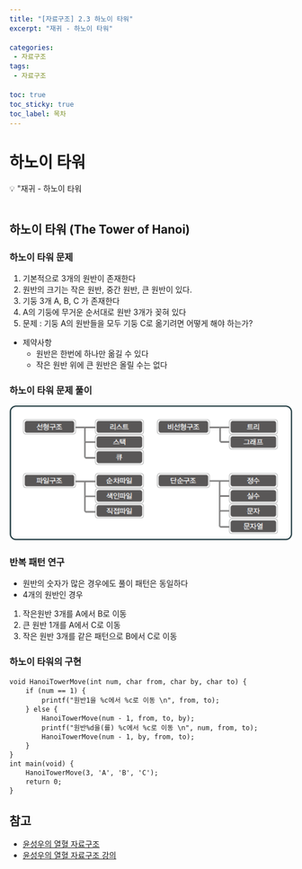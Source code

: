 ```yaml
---
title: "[자료구조] 2.3 하노이 타워" 
excerpt: "재귀 - 하노이 타워"
 
categories:  
 - 자료구조
tags: 
 - 자료구조

toc: true
toc_sticky: true
toc_label: 목차
---
```

# 하노이 타워

<aside>
💡 "재귀  - 하노이 타워
</aside>
<br>

## 하노이 타워 (The Tower of Hanoi)

### 하노이 타워 문제
1. 기본적으로 3개의 원반이 존재한다 
2. 원반의 크기는 작은 원반, 중간 원반, 큰 원반이 있다.
3. 기둥 3개 A, B, C 가 존재한다
4. A의 기둥에 무거운 순서대로 원반 3개가 꽂혀 있다
5. 문제 : 기둥 A의 원반들을 모두 기둥 C로 옮기려면 어떻게 해야 하는가?
- 제약사항
	- 원반은 한번에 하나만 옮길 수 있다
	- 작은 원반 위에 큰 원반은 올릴 수는 없다

### 하노이 타워 문제 풀이
![풀이](/assets/images/posts/date01.png)

### 반복 패턴 연구 
- 원반의 숫자가 많은 경우에도 풀이 패턴은 동일하다
- 4개의 원반인 경우
1. 작은원반 3개를 A에서 B로 이동
2. 큰 원반 1개를 A에서 C로 이동
3. 작은 원반 3개를 같은 패턴으로 B에서 C로 이동

### 하노이 타워의 구현
```
void HanoiTowerMove(int num, char from, char by, char to) {
	if (num == 1) {
		printf("원반1을 %c에서 %c로 이동 \n", from, to);
	} else {
		HanoiTowerMove(num - 1, from, to, by);
		printf("원반%d을(를) %c에서 %c로 이동 \n", num, from, to);
		HanoiTowerMove(num - 1, by, from, to);
	}
}
int main(void) {
	HanoiTowerMove(3, 'A', 'B', 'C');
	return 0;
}
```


## 참고

- [윤성우의 열혈 자료구조](https://book.naver.com/bookdb/book_detail.nhn?bid=6809127) <br>
- [윤성우의 열혈 자료구조 강의](http://www.orentec.co.kr/teachlist/DA_ST_1/teach_sub1.php)
